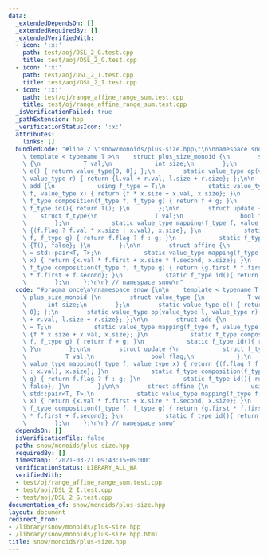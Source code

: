 ```yaml
---
data:
  _extendedDependsOn: []
  _extendedRequiredBy: []
  _extendedVerifiedWith:
  - icon: ':x:'
    path: test/aoj/DSL_2_G.test.cpp
    title: test/aoj/DSL_2_G.test.cpp
  - icon: ':x:'
    path: test/aoj/DSL_2_I.test.cpp
    title: test/aoj/DSL_2_I.test.cpp
  - icon: ':x:'
    path: test/oj/range_affine_range_sum.test.cpp
    title: test/oj/range_affine_range_sum.test.cpp
  _isVerificationFailed: true
  _pathExtension: hpp
  _verificationStatusIcon: ':x:'
  attributes:
    links: []
  bundledCode: "#line 2 \"snow/monoids/plus-size.hpp\"\n\nnamespace snow {\n\n   \
    \ template < typename T >\n    struct plus_size_monoid {\n        struct value_type\
    \ {\n            T val;\n            int size;\n        };\n        static value_type\
    \ e() { return value_type{0, 0}; };\n        static value_type op(value_type l,\
    \ value_type r) { return {l.val + r.val, l.size + r.size}; };\n\n        struct\
    \ add {\n            using f_type = T;\n            static value_type mapping(f_type\
    \ f, value_type x) { return {f * x.size + x.val, x.size}; }\n            static\
    \ f_type composition(f_type f, f_type g) { return f + g; }\n            static\
    \ f_type id(){ return T(); }\n        };\n\n        struct update {\n        \
    \    struct f_type{\n                T val;\n                bool flag;\n    \
    \        };\n            static value_type mapping(f_type f, value_type x) { return\
    \ {(f.flag ? f.val * x.size : x.val), x.size}; }\n            static f_type composition(f_type\
    \ f, f_type g) { return f.flag ? f : g; }\n            static f_type id(){ return\
    \ {T(), false}; }\n        };\n\n        struct affine {\n            using f_type\
    \ = std::pair<T, T>;\n            static value_type mapping(f_type f, value_type\
    \ x) { return {x.val * f.first + x.size * f.second, x.size}; }\n            static\
    \ f_type composition(f_type f, f_type g) { return {g.first * f.first, g.second\
    \ * f.first + f.second}; }\n            static f_type id(){ return {1, 0}; }\n\
    \        };\n    };\n\n} // namespace snow\n"
  code: "#pragma once\n\nnamespace snow {\n\n    template < typename T >\n    struct\
    \ plus_size_monoid {\n        struct value_type {\n            T val;\n      \
    \      int size;\n        };\n        static value_type e() { return value_type{0,\
    \ 0}; };\n        static value_type op(value_type l, value_type r) { return {l.val\
    \ + r.val, l.size + r.size}; };\n\n        struct add {\n            using f_type\
    \ = T;\n            static value_type mapping(f_type f, value_type x) { return\
    \ {f * x.size + x.val, x.size}; }\n            static f_type composition(f_type\
    \ f, f_type g) { return f + g; }\n            static f_type id(){ return T();\
    \ }\n        };\n\n        struct update {\n            struct f_type{\n     \
    \           T val;\n                bool flag;\n            };\n            static\
    \ value_type mapping(f_type f, value_type x) { return {(f.flag ? f.val * x.size\
    \ : x.val), x.size}; }\n            static f_type composition(f_type f, f_type\
    \ g) { return f.flag ? f : g; }\n            static f_type id(){ return {T(),\
    \ false}; }\n        };\n\n        struct affine {\n            using f_type =\
    \ std::pair<T, T>;\n            static value_type mapping(f_type f, value_type\
    \ x) { return {x.val * f.first + x.size * f.second, x.size}; }\n            static\
    \ f_type composition(f_type f, f_type g) { return {g.first * f.first, g.second\
    \ * f.first + f.second}; }\n            static f_type id(){ return {1, 0}; }\n\
    \        };\n    };\n\n} // namespace snow"
  dependsOn: []
  isVerificationFile: false
  path: snow/monoids/plus-size.hpp
  requiredBy: []
  timestamp: '2021-03-21 09:43:15+09:00'
  verificationStatus: LIBRARY_ALL_WA
  verifiedWith:
  - test/oj/range_affine_range_sum.test.cpp
  - test/aoj/DSL_2_I.test.cpp
  - test/aoj/DSL_2_G.test.cpp
documentation_of: snow/monoids/plus-size.hpp
layout: document
redirect_from:
- /library/snow/monoids/plus-size.hpp
- /library/snow/monoids/plus-size.hpp.html
title: snow/monoids/plus-size.hpp
---
```

